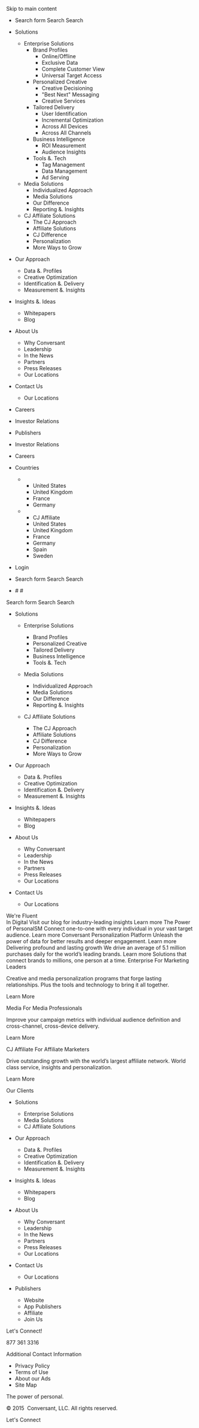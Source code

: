 Skip to main content

*   Search form Search Search

*   Solutions
    *   Enterprise Solutions
        *   Brand Profiles
            *   Online/Offline
            *   Exclusive Data
            *   Complete Customer View
            *   Universal Target Access
        *   Personalized Creative
            *   Creative Decisioning
            *   "Best Next" Messaging
            *   Creative Services
        *   Tailored Delivery
            *   User Identification
            *   Incremental Optimization
            *   Across All Devices
            *   Across All Channels
        *   Business Intelligence
            *   ROI Measurement
            *   Audience Insights
        *   Tools &. Tech
            *   Tag Management
            *   Data Management
            *   Ad Serving
    *   Media Solutions
        *   Individualized Approach
        *   Media Solutions
        *   Our Difference
        *   Reporting &. Insights
    *   CJ Affiliate Solutions
        *   The CJ Approach
        *   Affiliate Solutions
        *   CJ Difference
        *   Personalization
        *   More Ways to Grow
*   Our Approach
    *   Data &. Profiles
    *   Creative Optimization
    *   Identification &. Delivery
    *   Measurement &. Insights
*   Insights &. Ideas
    *   Whitepapers
    *   Blog
*   About Us
    *   Why Conversant
    *   Leadership
    *   In the News
    *   Partners
    *   Press Releases
    *   Our Locations
*   Contact Us
    *   Our Locations

*   Careers
*   Investor Relations

*   Publishers
*   Investor Relations
*   Careers
*   Countries
    *   *   United States
        *   United Kingdom
        *   France
        *   Germany
    *   *   CJ Affiliate
        *   United States
        *   United Kingdom
        *   France
        *   Germany
        *   Spain
        *   Sweden
*   Login
*   Search form Search Search
*   \# #

Search form Search Search

*   Solutions
    
    *   Enterprise Solutions
        *   Brand Profiles
        *   Personalized Creative
        *   Tailored Delivery
        *   Business Intelligence
        *   Tools &. Tech
    
    *   Media Solutions
        *   Individualized Approach
        *   Media Solutions
        *   Our Difference
        *   Reporting &. Insights
    
    *   CJ Affiliate Solutions
        *   The CJ Approach
        *   Affiliate Solutions
        *   CJ Difference
        *   Personalization
        *   More Ways to Grow
*   Our Approach
    *   Data &. Profiles
    *   Creative Optimization
    *   Identification &. Delivery
    *   Measurement &. Insights
*   Insights &. Ideas
    *   Whitepapers
    *   Blog
*   About Us
    *   Why Conversant
    *   Leadership
    *   In the News
    *   Partners
    *   Press Releases
    *   Our Locations
*   Contact Us
    *   Our Locations

We're Fluent  
In Digital Visit our blog for industry-leading insights Learn more The Power of PersonalSM Connect one-to-one with every individual in your vast target audience. Learn more Conversant Personalization Platform Unleash the power of data for better results and deeper engagement. Learn more Delivering profound and lasting growth We drive an average of 5.1 million purchases daily for the world’s leading brands. Learn more Solutions that connect brands to millions, one person at a time. Enterprise For Marketing Leaders

Creative and media personalization programs that forge lasting relationships. Plus the tools and technology to bring it all together.

Learn More

Media For Media Professionals

Improve your campaign metrics with individual audience definition and cross-channel, cross-device delivery.

Learn More

CJ Affiliate For Affiliate Marketers

Drive outstanding growth with the world’s largest affiliate network. World class service, insights and personalization.

Learn More

  
Our Clients                                              

*   Solutions
    *   Enterprise Solutions
    *   Media Solutions
    *   CJ Affiliate Solutions
*   Our Approach
    *   Data &. Profiles
    *   Creative Optimization
    *   Identification &. Delivery
    *   Measurement &. Insights
*   Insights &. Ideas
    *   Whitepapers
    *   Blog
*   About Us
    *   Why Conversant
    *   Leadership
    *   In the News
    *   Partners
    *   Press Releases
    *   Our Locations
*   Contact Us
    *   Our Locations

*   Publishers
    *   Website
    *   App Publishers
    *   Affiliate
    *   Join Us

Let's Connect!

877 361 3316

Additional Contact Information

*   Privacy Policy
*   Terms of Use
*   About our Ads
*   Site Map

The power of personal.

© 2015  Conversant, LLC. All rights reserved.

Let's Connect